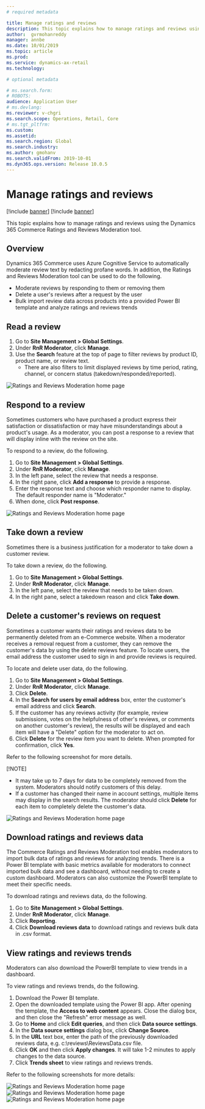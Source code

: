 ```yaml
---
# required metadata

title: Manage ratings and reviews 
description: This topic explains how to manage ratings and reviews using the Ratings and Reviews Moderation tool.
author:  gvrmohanreddy 
manager: annbe
ms.date: 10/01/2019
ms.topic: article
ms.prod: 
ms.service: dynamics-ax-retail
ms.technology: 

# optional metadata

# ms.search.form: 
# ROBOTS: 
audience: Application User
# ms.devlang: 
ms.reviewer: v-chgri
ms.search.scope: Operations, Retail, Core
# ms.tgt_pltfrm: 
ms.custom: 
ms.assetid: 
ms.search.region: Global
ms.search.industry: 
ms.author: gmohanv
ms.search.validFrom: 2019-10-01
ms.dyn365.ops.version: Release 10.0.5
---
```


# Manage ratings and reviews

[!include [banner](../includes/preview-banner.md)]
[!include [banner](../includes/banner.md)]

This topic explains how to manage ratings and reviews using the Dynamics 365 Commerce Ratings and Reviews Moderation tool.

## Overview

Dynamics 365 Commerce uses Azure Cognitive Service to automatically moderate review text by redacting profane words. In addition, the Ratings and Reviews Moderation tool can be used to do the following.

- Moderate reviews by responding to them or removing them
- Delete a user's reviews after a request by the user
- Bulk import review data across products into a provided Power BI template and analyze ratings and reviews trends

## Read a review 
  
1. Go to **Site Management > Global Settings**.
1. Under **RnR Moderator**, click **Manage**.
1. Use the **Search** feature at the top of page to filter reviews by product ID, product name, or review text.
    - There are also filters to limit displayed reviews by time period, rating, channel, or concern status (takedown/responded/reported).

![Ratings and Reviews Moderation home page](media/rnr-moderation-home.png) 

## Respond to a review 

Sometimes customers who have purchased a product express their satisfaction or dissatisfaction or may have misunderstandings about a product's usage. As a moderator, you can post a response to a review that will display inline with the review on the site. 

To respond to a review, do the following.

1. Go to **Site Management > Global Settings**.
1. Under **RnR Moderator**, click **Manage**.
1. In the left pane, select the review that needs a response.
1. In the right pane, click **Add a response** to provide a response.
1. Enter the response text and choose which responder name to display. The default responder name is "Moderator."
1. When done, click **Post response**.

![Ratings and Reviews Moderation home page](media/rnr-moderation-response.png) 

## Take down a review 

Sometimes there is a business justification for a moderator to take down a customer review. 

To take down a review, do the following.

1. Go to **Site Management > Global Settings**.
1. Under **RnR Moderator**, click **Manage**.
1. In the left pane, select the review that needs to be taken down.
1. In the right pane, select a takedown reason and click **Take down**.
	
## Delete a customer's reviews on request 

Sometimes a customer wants their ratings and reviews data to be permanently deleted from an e-Commerce website. When a moderator receives a removal request from a customer, they can remove the customer's data by using the delete reviews feature. To locate users, the email address the customer used to sign in and provide reviews is required. 

To locate and delete user data, do the following.

1. Go to **Site Management > Global Settings**.
1. Under **RnR Moderator**, click **Manage**. 
1. Click **Delete**. 
1. In the **Search for users by email address** box, enter the customer's email address and click **Search**.
1. If the customer has any reviews activity (for example, review submissions, votes on the helpfulness of other's reviews, or comments on another customer's review), the results will be displayed and each item will have a "Delete" option for the moderator to act on.
1. Click **Delete** for the review item you want to delete. When prompted for confirmation, click **Yes**. 
	
Refer to the following screenshot for more details.  
	
[!NOTE]
 - It may take up to 7 days for data to be completely removed from the system. Moderators should notify customers of this delay.
 - If a customer has changed their name in account settings, multiple items may display in the search results. The moderator should click **Delete** for each item to completely delete the customer's data. 

![Ratings and Reviews Moderation home page](media/rnr-moderation-delete-reviews.png) 

##  Download ratings and reviews data

The Commerce Ratings and Reviews Moderation tool enables moderators to import bulk data of ratings and reviews for analyzing trends.  There is a Power BI template with basic metrics available for moderators to connect imported bulk data and see a dashboard, without needing to create a custom dashboard.  Moderators can also customize the PowerBI template to meet their specific needs. 

To download ratings and reviews data, do the following.

1. Go to **Site Management > Global Settings**.
1. Under **RnR Moderator**, click **Manage**. 
1. Click **Reporting**. 
1. Click **Download reviews data** to download ratings and reviews bulk data in .csv format.

##  View ratings and reviews trends

Moderators can also download the PowerBI template to view trends in a dashboard.

To view ratings and reviews trends, do the following.

1. Download the Power BI template.
1. Open the downloaded template using the Power BI app. After opening the template, the **Access to web content** appears. Close the dialog box, and then close the "Refresh" error message as well.
1. Go to **Home** and click **Edit queries**, and then click **Data source settings**.
1. In the **Data source settings** dialog box, click **Change Source**.
1. In the **URL** text box, enter the path of the previously downloaded reviews data, e.g. c:\reviews\ReviewsData.csv file.
1. Click **OK** and then click **Apply changes**. It will take 1-2 minutes to apply changes to the data source.
1. Click **Trends sheet** to view ratings and reviews trends.

Refer to the following screenshots for more details:

![Ratings and Reviews Moderation home page](media/rnr-moderation-reports.png) 
![Ratings and Reviews Moderation home page](media/rnr-powerbi-datasource-settings.png) 
![Ratings and Reviews Moderation home page](media/rnr-powerbi-dashboard-template.png) 
